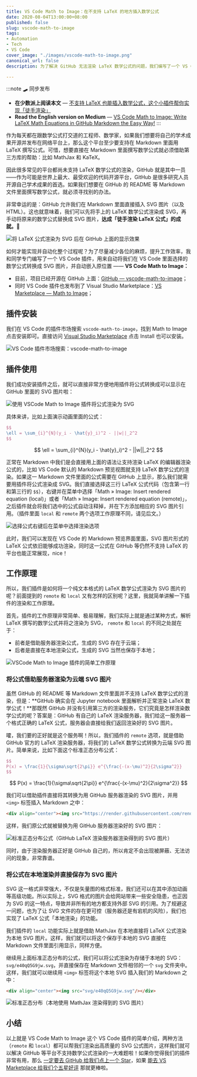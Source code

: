 ```yaml
---
title: VS Code Math to Image：在不支持 LaTeX 的地方插入数学公式
date: 2020-08-04T13:00:00+08:00
published: false
slug: vscode-math-to-image
tags:
- Automation
- Tech
- VS Code
cover_image: "./images/vscode-math-to-image.png"
canonical_url: false
description: 为了解决 GitHub 无法渲染 LaTeX 数学公式的问题，我们编写了一个 VS Code 插件。

---
```

:::note 🛹 同步发布
* **在少数派上阅读本文** — [不支持 LaTeX 也能插入数学公式，这个小插件帮你实现「徒手渲染」](https://sspai.com/post/61877)
* **Read the English version on Medium** — [VS Code Math to Image: Write LaTeX Math Equations in GitHub Markdown the Easy Way!](https://medium.com/spencerweekly/vs-code-math-to-image-write-latex-math-equations-in-github-markdown-the-easy-way-9fa8b81dc910?source=friends_link&sk=cff035b443fb81f5b20a47370f23aed3)
:::

作为每天都在跟数学公式打交道的工程师、数学家，如果我们想要将自己的学术成果开源并发布在网络平台上，那么这个平台至少要支持在 Markdown 里面用 LaTeX 撰写公式。可惜，想要直接在 Markdown 里面撰写数学公式就必须借助第三方库的帮助：比如 MathJax 和 KaTeX。

因此很多常见的平台都尚未支持 LaTeX 数学公式的渲染，GitHub 就是其中一员——作为可能是世界上最大、最受欢迎的代码开源平台，GitHub 是很多研究人员开源自己学术成果的首选。如果我们想要在 GitHub 的 README 等 Markdown 文件里面撰写数学公式，就必须寻找别的办法。

非常幸运的是：GitHub 允许我们在 Markdown 里面直接插入 SVG 图片（以及 HTML）。这也就意味着，我们可以先将手上的 LaTeX 数学公式渲染成 SVG，再手动将原来的数学公式替换成 SVG 图片，**达成「徒手渲染 LaTeX 公式」的成就。**💪

![将 LaTeX 公式渲染为 SVG 后在 GitHub 上面的显示效果](https://cdn.spencer.felinae98.cn/blog/2020/08/200804_132840.png)

如何才能实现并自动化整个过程呢？为了尽量减少各位的麻烦，提升工作效率，我和同学专门编写了一个 VS Code 插件，用来自动将我们在 VS Code 里面选择的数学公式转换成 SVG 图片，并自动嵌入原位置 —— **VS Code Math to Image：**

* 目前，项目已经开源在 GitHub 上面：[GitHub — vscode-math-to-image](https://github.com/TeamMeow/vscode-math-to-image)；
* 同时 VS Code 插件也发布到了 Visual Studio Marketplace：[VS Marketplace — Math to Image](https://marketplace.visualstudio.com/items?itemName=MeowTeam.vscode-math-to-image)；

## 插件安装

我们在 VS Code 的插件市场搜索 `vscode-math-to-image`，找到 Math to Image 点击安装即可。直接访问 [Visual Studio Marketplace](https://marketplace.visualstudio.com/items?itemName=MeowTeam.vscode-math-to-image) 点击 Install 也可以安装。

![VS Code 插件市场搜索：vscode-math-to-image](https://cdn.spencer.felinae98.cn/blog/2020/08/200804_134114.png)

## 插件使用

我们成功安装插件之后，就可以直接非常方便地用插件将公式转换成可以显示在 GitHub 里面的 SVG 图片啦：

![使用 VSCode Math to Image 插件将公式渲染为 SVG](https://cdn.spencer.felinae98.cn/blog/2020/08/200804_133321.gif)

具体来讲，比如上面演示动画里面的公式：

```latex
$$
\ell = \sum_{i}^{N}(y_i - \hat{y}_i)^2 - ||w||_2^2
$$
```

$$
\ell = \sum_{i}^{N}(y_i - \hat{y}_i)^2 - ||w||_2^2
$$

正常在 Markdown 中我们是会直接用上面的语法让支持渲染 LaTeX 的编辑器渲染公式的，比如 VS Code 默认的 Markdown 预览视图就支持 LaTeX 数学公式的渲染。如果这一 Markdown 文件里面的公式需要在 GitHub 上显示，那么我们就需要用插件将公式渲染成 SVG。我们直接选择这三行 LaTeX 公式代码（包含第一行和第三行的 `$$`），右键并在菜单中选择「Math » Image: Insert rendered equation (local)」或者「Math » Image: Insert rendered equation (remote)」，之后插件就会将我们选中的公式自动注释掉，并在下方添加相应的 SVG 图片引用。（插件里面 `local` 和 `remote` 两个选项工作原理不同，请见后文。）

![选择公式右键后在菜单中选择渲染选项](https://cdn.spencer.felinae98.cn/blog/2020/08/200804_133228.png)

此时，我们可以发现在 VS Code 的 Markdown 预览界面里面，SVG 图片形式的 LaTeX 公式依旧能够成功渲染，同时这一公式在 GitHub 等仍然不支持 LaTeX 的平台也能正常展现，nice！

## 工作原理

所以，我们插件是如何将一个纯文本格式的 LaTeX 数学公式渲染为 SVG 图片的呢？前面提到的 `remote` 和 `local` 又有怎样的区别呢？这里，我就简单讲解一下插件的渲染和工作原理。

首先，插件的工作原理非常简单、极易理解，我们实际上就是通过某种方式，解析 LaTeX 撰写的数学公式并将之渲染为 SVG， `remote` 和 `local` 的不同之处就在于：

* 前者是借助服务器渲染公式，生成的 SVG 存在于云端；
* 后者是直接在本地渲染公式，生成的 SVG 当然也保存于本地；

![VSCode Math to Image 插件的简单工作原理](https://cdn.spencer.felinae98.cn/blog/2020/08/200804_133452.png)

### 将公式借助服务器渲染为云端 SVG 图片

虽然 GitHub 的 README 等 Markdown 文件里面并不支持 LaTeX 数学公式的渲染，但是：**GitHub 确实会在 Jupyter notebook 里面解析并正常渲染 LaTeX 数学公式！**那既然 GitHub 并没有引用第三方的渲染服务，它们究竟是怎样渲染数学公式的呢？答案是：GitHub 有自己的 LaTeX 渲染服务器，我们给这一服务器一个格式正确的 LaTeX 公式，服务器会直接给我们返回渲染好的 SVG 图片。

嚯，我们要的正好就是这个服务啊！所以，我们插件的 `remote` 选项，就是借助 GitHub 官方的 LaTeX 渲染服务器，将我们的 LaTeX 数学公式转换为云端 SVG 图片。简单来说，比如下面这个标准正态分布公式：

```latex
$$
P(x) = \frac{1}{\sigma\sqrt{2\pi}} e^{\frac{-(x-\mu)^2}{2\sigma^2}}
$$
```

$$
P(x) = \frac{1}{\sigma\sqrt{2\pi}} e^{\frac{-(x-\mu)^2}{2\sigma^2}}
$$

我们可以借助插件直接将其转换为用 GitHub 服务器渲染的 SVG 图片，并用 `<img>` 标签插入 Markdown 之中：

```html
<div align="center"><img src="https://render.githubusercontent.com/render/math?math=P(x)%20%3D%20%5Cfrac%7B1%7D%7B%5Csigma%5Csqrt%7B2%5Cpi%7D%7D%20e%5E%7B%5Cfrac%7B-(x-%5Cmu)%5E2%7D%7B2%5Csigma%5E2%7D%7D%0D"></div>
```

这样，我们原公式就被替换为用 GitHub 服务器渲染好的 SVG 图片：

![标准正态分布公式（GitHub LaTeX 渲染服务器渲染得到的 SVG 图片）](https://cdn.spencer.felinae98.cn/blog/2020/08/200804_134758.png)

同时，由于渲染服务器正好是 GitHub 自己的，所以肯定不会出现被屏蔽、无法访问的现象，非常靠谱。

### 将公式在本地渲染并直接保存为 SVG 图片

SVG 这一格式非常强大，不仅是矢量图的格式标准，我们还可以在其中添加动画等高级功能。所以实际上，SVG 格式的图片会给网站带来一些安全隐患，也正因为 SVG 的这一特点，导致并非所有的地方都支持外部 SVG 的引用。为了规避这一问题，也为了让 SVG 文件的存在更可控（服务器还是有宕机的风险），我们也实现了 LaTeX 公式「本地渲染」的功能。

我们插件的 `local` 功能实际上就是借助 MathJax 在本地直接将 LaTeX 公式渲染为本地 SVG 图片。这样，我们就可以将这个保存于本地的 SVG 直接在 Markdown 文件里面引用显示，同样方便。

继续用上面标准正态分布的公式，我们可以将公式渲染为存储于本地的 SVG：`svg/e40qQ5G9jw.svg`，并直接保存在 Markdown 文件相邻的一个 `svg` 文件夹中。这样，我们就可以继续用 `<img>` 标签将这个本地 SVG 插入我们的 Markdown 之中：

```html
<div align="center"><img src="svg/e40qQ5G9jw.svg"/></div>
```

![标准正态分布（本地使用 MathJax 渲染得到的 SVG 图片）](https://cdn.spencer.felinae98.cn/blog/2020/08/200804_134658.png)

## 小结

以上就是 VS Code Math to Image 这个 VS Code 插件的简单介绍，两种方法（`remote` 和 `local`）都可以帮我们渲染出高质量的 SVG 公式图片，这样我们就可以解决 GitHub 等平台不支持数学公式渲染的一大难题啦！如果你觉得我们的插件非常有用，那么 [一定要去 GitHub 给我们点上一个 Star](https://github.com/TeamMeow/vscode-math-to-image)，如果 [能去 VS Marketplace 给我们个五星好评](https://marketplace.visualstudio.com/items?itemName=MeowTeam.vscode-math-to-image&ssr=false#review-details) 那就更棒啦。